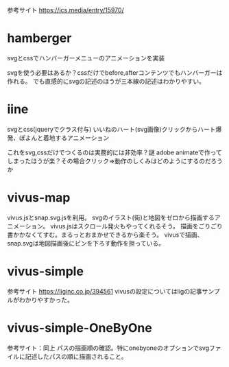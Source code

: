 参考サイト
https://ics.media/entry/15970/


# hamberger
svgとcssでハンバーガーメニューのアニメーションを実装

svgを使う必要はあるか？cssだけでbefore,afterコンテンツでもハンバーガーは作れる。
でも直感的にsvgの記述のほうが三本線の記述はわかりやすい。

# iine
svgとcss(jqueryでクラス付与)
いいねのハート(svg画像)クリックからハート爆発、ぽよんと着地するアニメーション

これをsvg,cssだけでつくるのは実務的には非効率？謎
adobe animateで作ってしまったほうが楽？その場合クリック⇒動作のしくみはどのようにするのだろうか

# vivus-map
vivus.jsとsnap.svg.jsを利用。
svgのイラスト(街)と地図をゼロから描画するアニメーション。
vivus.jsはスクロール発火もやってくれるそう。
描画をごりごり書かかなくてすむ。まるっとおまかせできるから楽そう。
vivusで描画、snap.svgは地図描画後にピンを下ろす動作を担っている。


# vivus-simple
参考サイト
https://liginc.co.jp/394561
vivusの設定についてはligの記事サンプルがわかりやすかった。

# vivus-simple-OneByOne
参考サイト：同上
パスの描画順の確認。特にonebyoneのオプションでsvgファイルに記述したパスの順に描画されること。
